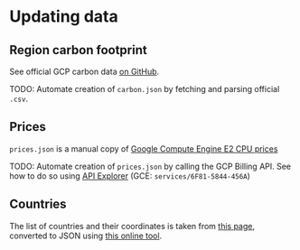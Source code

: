 # Updating data 

## Region carbon footprint 

See official GCP carbon data [on GitHub](https://github.com/GoogleCloudPlatform/region-carbon-info). 

TODO: Automate creation of `carbon.json` by fetching and parsing official `.csv`.

## Prices

`prices.json` is a manual copy of [Google Compute Engine E2 CPU prices](https://cloud.google.com/compute/all-pricing#e2_machine-types) 

TODO: Automate creation of `prices.json` by calling the GCP Billing API. See how to do so using [API Explorer](https://cloud.google.com/billing/docs/reference/rest/v1/services.skus/list?authuser=0&apix_params=%7B%22parent%22%3A%22services%2F6F81-5844-456A%22%7D#try-it) (GCE: `services/6F81-5844-456A`)

## Countries

The list of countries and their coordinates is taken from [this page](https://developers.google.com/public-data/docs/canonical/countries_csv), converted to JSON using [this online tool](https://www.convertcsv.com/csv-to-json.htm).

